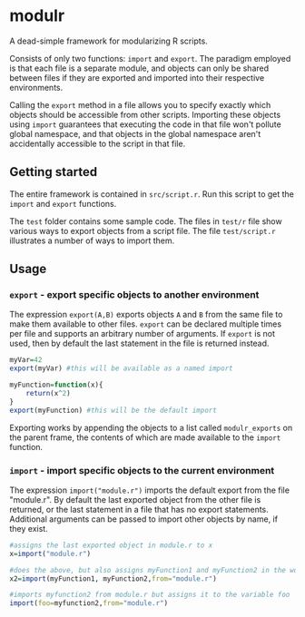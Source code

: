 # modulr
A dead-simple framework for modularizing R scripts.

Consists of only two functions: `import` and `export`. The paradigm employed is that each file is a separate module, and objects can only be shared between files if they are exported and imported into their respective environments. 

Calling the `export` method in a file allows you to specify exactly which objects should be accessible from other scripts. Importing these objects using `import` guarantees that executing the code in that file won't pollute global namespace, and that objects in the global namespace aren't accidentally accessible to the script in that file.

## Getting started
The entire framework is contained in `src/script.r`. Run this script to get the `import` and `export` functions.

The `test` folder contains some sample code. The files in `test/r` file show various ways to export objects from a script file. The file `test/script.r` illustrates a number of ways to import them.

## Usage
### `export` - export specific objects to another environment
The expression `export(A,B)` exports objects `A` and `B` from the same file to make them available to other files. `export` can be declared multiple times per file and supports an arbitrary number of arguments. If `export` is not used, then by default the last statement in the file is returned instead.
```r
myVar=42
export(myVar) #this will be available as a named import

myFunction=function(x){
    return(x^2)
}
export(myFunction) #this will be the default import
```
Exporting works by appending the objects to a list called `modulr_exports` on the parent frame, the contents of which are made available to the `import` function.


### `import` - import specific objects to the current environment
The expression `import("module.r")` imports the default export from the file "module.r". By default the last exported object from the other file is returned, or the last statement in a file that has no export statements. Additional arguments can be passed to import other objects by name, if they exist.
```r
#assigns the last exported object in module.r to x
x=import("module.r") 

#does the above, but also assigns myFunction1 and myFunction2 in the workspace
x2=import(myFunction1, myFunction2,from="module.r")

#imports myfunction2 from module.r but assigns it to the variable foo
import(foo=myfunction2,from="module.r") 
```
